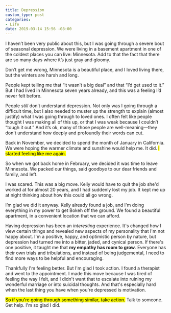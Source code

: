 ```yaml
---
title: Depression
custom_type: post
categories:
- Life
date: 2019-03-14 15:56 -08:00
---
```


I haven’t been very public about this, but I was going through a severe bout of seasonal depression. We were living in a basement apartment in one of the coldest places you can live: Minnesota. Add to that the fact that there are so many days where it’s just gray and gloomy.

Don’t get me wrong, Minnesota is a beautiful place, and I loved living there, but the winters are harsh and long.

People kept telling me that “it wasn’t a big deal” and that “I’d get used to it.” But I had lived in Minnesota seven years already, and this was a feeling I’d never felt before.

People *still* don’t understand depression. Not only was I going through a difficult time, but I also needed to muster up the strength to explain (almost justify) what I was going through to loved ones. I often felt like people thought I was making all of this up, or that I was weak because I couldn’t “tough it out.” And it’s ok, many of those people are well-meaning—they don't understand how deeply and profoundly their words can cut.

Back in November, we decided to spend the month of January in California. We were hoping the warmer climate and sunshine would help me. It did. <mark>I started feeling like me&nbsp;again.</mark>

So when we got back home in February, we decided it was time to leave Minnesota. We packed our things, said goodbye to our dear friends and family, and left.

I was scared. This was a big move. Kelly would have to quit the job she'd worked at for almost 20 years, and I had suddenly lost my job. It kept me up at night thinking about how this could all go wrong.

I’m glad we did it anyway. Kelly already found a job, and I'm doing everything in my power to get Bokeh off the ground. We found a beautiful apartment, in a convenient location that we can afford.

Having depression has been an *interesting* experience. It's changed how I view certain things and revealed new aspects of my personality that I'm not happy about. I'm a positive, happy, and optimistic person by nature, but depression had turned me into a bitter, jaded, and cynical person. If there's one positive, it taught me that **my empathy has room to grow**. Everyone has their own trials and tribulations, and instead of being judgemental, I need to find more ways to be helpful and encouraging.

Thankfully I'm feeling better. But I'm glad I took action. I found a therapist and went to the appointment. I made this move because I was tired of feeling the way I felt, and I didn't want that to escalate into ruining my wonderful marriage or into suicidal thoughts. And that's especially hard when the last thing you have when you're depressed is motivation.

<mark>So if you're going through something similar, take action.</mark> Talk to someone. Get help. I'm so glad I did.
